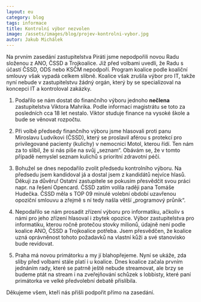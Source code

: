 ```yaml
---
layout: eu
category: blog
tags: informace
title: Kontrolní výbor nezvolen
image: /assets/images/blog/projev-kontrolni-vybor.jpg
autor: Jakub Michálek
---
```


Na prvním zasedání zastupitelstva Piráti jsme nepodpořili novou Radu složenou z ANO,
ČSSD a Trojkoalice. Již před volbami uvedli, že Radu s účastí ČSSD, ODS nebo 
KSČM nepodpoří. Program koalice podle koaliční smlouvy však vypadá celkem slibně.
Koalice však zrušila výbor pro IT, takže nyní nebude v zastupitelstvu žádný orgán,
který by se specializoval na koncepci IT a kontroloval zakázky.

1. Podařilo se nám dostat do finančního výboru jednoho **nečlena** zastupitelstva 
   Viktora Mahrika. Podle informací magistrátu se toto za posledních cca 18 let
   nestalo. Viktor studuje finance na vysoké škole a bude se věnovat rozpočtu.

2. Při volbě předsedy finančního výboru jsme hlasovali proti panu Miroslavu 
   Ludvíkovi (ČSSD), který se proslavil aférou s protekcí pro privilegované pacienty 
   (kulichy) v nemocnici Motol, kterou řídí. 
   Ten nám za to slíbil, že si nás píše na svůj „seznam“.
   Obávám se, že v tomto případě nemyslel seznam kulichů s prioritní zdravotní péčí.

3. Bohužel se dnes nepodařilo zvolit předsedu kontrolního výboru. Na předsedu 
   jsem kandidoval já a dostal jsem z kandidátů nejvíce hlasů. Děkuji za důvěru! 
   Ostatní zastupitele se pokusím přesvědčit svou práci napr. na řešení Opencard.
   ČSSD zatím volila raději pana Tomáše Hudečka. ČSSD měla s TOP 09 minulé 
   volební období uzavřenou opoziční smlouvu a zřejmě s ní tedy našla větší 
   „programový průnik“.

4. Nepodařilo se nám prosadit zřízení výboru pro informatiku, ačkoliv s námi
   pro jeho zřízení hlasoval i zbytek opozice. Výbor zastupitelstva pro 
   informatiku, kterou ročně protečou stovky milionů, údajně není podle koalice
   ANO, ČSSD a Trojkoalice potřeba.
   Jsem přesvědčen, že koalice uzná 
   oprávněnost tohoto požadavků na vlastní kůži a své stanovisko bude revidovat.

5. Praha má novou primátorku a my jí blahopřejeme. Nyní se ukáže, zda sliby před 
   volbami stále platí i u koalice. Dnes koalice začala prvním jednáním rady, 
   které se patrně ještě nebude streamovat, ale brzy se budeme ptát na stream 
   i na zveřejňování schůzek s lobbisty, které paní primátorka ve velké předvolební
   debatě přislíbila.

Děkujeme všem, kteří nás přišli podpořit přímo na zasedání. 

